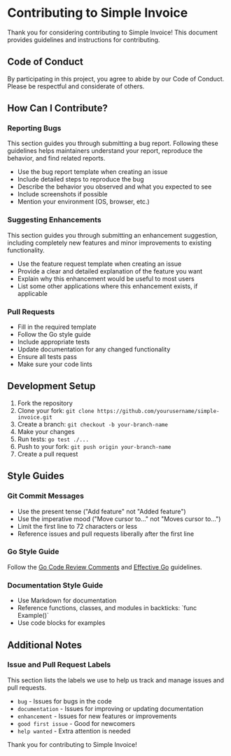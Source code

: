 # Contributing to Simple Invoice

Thank you for considering contributing to Simple Invoice! This document provides guidelines and instructions for contributing.

## Code of Conduct

By participating in this project, you agree to abide by our Code of Conduct. Please be respectful and considerate of others.

## How Can I Contribute?

### Reporting Bugs

This section guides you through submitting a bug report. Following these guidelines helps maintainers understand your report, reproduce the behavior, and find related reports.

- Use the bug report template when creating an issue
- Include detailed steps to reproduce the bug
- Describe the behavior you observed and what you expected to see
- Include screenshots if possible
- Mention your environment (OS, browser, etc.)

### Suggesting Enhancements

This section guides you through submitting an enhancement suggestion, including completely new features and minor improvements to existing functionality.

- Use the feature request template when creating an issue
- Provide a clear and detailed explanation of the feature you want
- Explain why this enhancement would be useful to most users
- List some other applications where this enhancement exists, if applicable

### Pull Requests

- Fill in the required template
- Follow the Go style guide
- Include appropriate tests
- Update documentation for any changed functionality
- Ensure all tests pass
- Make sure your code lints

## Development Setup

1. Fork the repository
2. Clone your fork: `git clone https://github.com/yourusername/simple-invoice.git`
3. Create a branch: `git checkout -b your-branch-name`
4. Make your changes
5. Run tests: `go test ./...`
6. Push to your fork: `git push origin your-branch-name`
7. Create a pull request

## Style Guides

### Git Commit Messages

- Use the present tense ("Add feature" not "Added feature")
- Use the imperative mood ("Move cursor to..." not "Moves cursor to...")
- Limit the first line to 72 characters or less
- Reference issues and pull requests liberally after the first line

### Go Style Guide

Follow the [Go Code Review Comments](https://github.com/golang/go/wiki/CodeReviewComments) and [Effective Go](https://golang.org/doc/effective_go.html) guidelines.

### Documentation Style Guide

- Use Markdown for documentation
- Reference functions, classes, and modules in backticks: \`func Example()\`
- Use code blocks for examples

## Additional Notes

### Issue and Pull Request Labels

This section lists the labels we use to help us track and manage issues and pull requests.

- `bug` - Issues for bugs in the code
- `documentation` - Issues for improving or updating documentation
- `enhancement` - Issues for new features or improvements
- `good first issue` - Good for newcomers
- `help wanted` - Extra attention is needed

Thank you for contributing to Simple Invoice! 